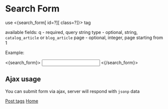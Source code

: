 
# Search Form

use <{search_form[ id=?][ class=?]}> tag

available fields:
q - required, query string
type - optional, string, `catalog_article` or `blog_article`
page - optional, integer, page starting from 1

Example:

<{search_form}>
    <input type="text" name="q" />
    <input type="hidden" name="type" value="blog_article" />
<{/search_form}>


## Ajax usage

You can submit form via ajax, server will respond with `jsonp` data


[Post tags](index.md)
[Home](../index.md)
